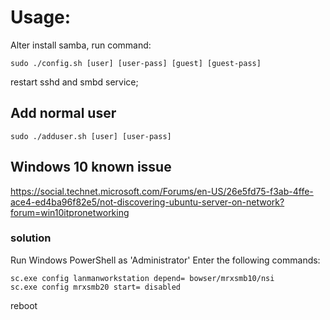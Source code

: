 # Usage:
Alter install samba, run command:
```
sudo ./config.sh [user] [user-pass] [guest] [guest-pass]
```
restart sshd and smbd service;

## Add normal user
```
sudo ./adduser.sh [user] [user-pass]
```


## Windows 10 known issue
https://social.technet.microsoft.com/Forums/en-US/26e5fd75-f3ab-4ffe-ace4-ed4ba96f82e5/not-discovering-ubuntu-server-on-network?forum=win10itpronetworking
### solution
Run Windows PowerShell as 'Administrator'
Enter the following commands:
```
sc.exe config lanmanworkstation depend= bowser/mrxsmb10/nsi 
sc.exe config mrxsmb20 start= disabled
```
reboot

